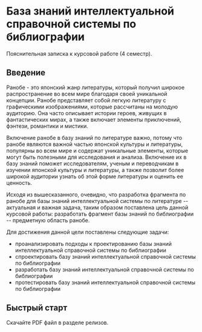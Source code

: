 # База знаний интеллектуальной справочной системы по библиографии

Пояснительная записка к курсовой работе (4 семестр).

## Введение
Ранобе - это японский жанр литературы, который получил широкое распространение во всем мире благодаря своей уникальной концепции. Ранобе представляет собой легкую литературу с графическими изображениями, которые рассчитаны на молодую аудиторию. Она часто описывает истории героев, живущих в фантастических мирах, а также включает элементы приключений, фэнтези, романтики и мистики.

Включение ранобе в базу знаний по литературе важно, потому что ранобе являются важной частью японской культуры и литературы, популярны во всем мире и содержат уникальные элементы, которые могут быть полезными для исследования и анализа. Включение их в базу знаний поможет исследователям, ученым и переводчикам в изучении японской культуры и литературы, а также позволит более широкой аудитории узнать об этой форме литературы и оценить ее ценность.

Исходя из вышесказанного, очевидно, что разработка фрагмента по ранобе для базы знаний интеллектуальной системы по литературе -- актуальная и важная задача, таким образом поставлена цель данной курсовой работы: разработать фрагмент базы знаний по библиографии -- предметную область ранобе.

Для достижения данной цели поставлены следующие задачи:
 - проанализировать подходы к проектированию базы знаний интеллектуальной справочной системы по библиографии
 - спроектировать базу знаний интеллектуальной справочной системы по библиографии
 - разработать базу знаний интеллектуальной справочной системы по библиографии
 - протестировать базу знаний интеллектуальной справочной системы по библиографии

## Быстрый старт

Скачайте PDF файл в разделе релизов.

